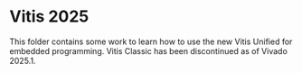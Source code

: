 # Vitis 2025
This folder contains some work to learn how to use the new Vitis Unified for embedded programming.  Vitis Classic has been discontinued as of Vivado 2025.1.


